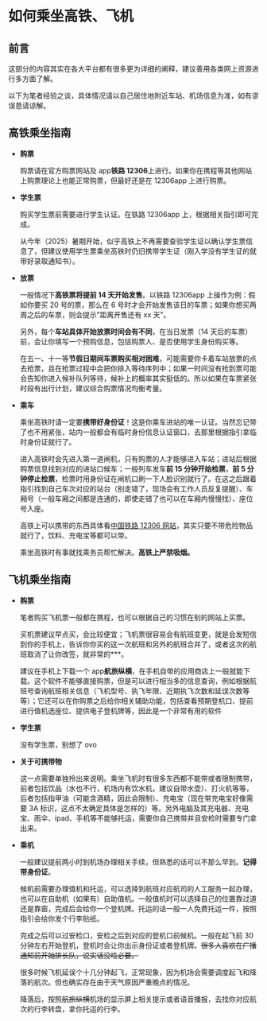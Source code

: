 # 如何乘坐高铁、飞机

## 前言

这部分的内容其实在各大平台都有很多更为详细的阐释，建议善用各类网上资源进行多方面了解。

以下为笔者经验之谈，具体情况请以自己居住地附近车站、机场信息为准，如有谬误恳请谅解。

## 高铁乘坐指南

- **购票**

    购票请在官方购票网站及 app**铁路 12306**上进行。如果你在携程等其他网站上购票理论上也能正常购票，但最好还是在 12306app 上进行购票。

- **学生票**

    购买学生票前需要进行学生认证。在铁路 12306app 上，根据相关指引即可完成。

    从今年（2025）暑期开始，似乎高铁上不再需要查验学生证以确认学生票信息了，但建议使用学生票乘坐高铁时仍旧携带学生证（刚入学没有学生证的就带好录取通知书）。

- **放票**

    一般情况下**高铁票将提前 14 天开始发售**。以铁路 12306app 上操作为例：假如你要买 20 号的票，那么在 6 号时才会开始发售该日的车票；如果你想买两周之后的车票，则会提示"距离开售还有 xx 天"。

    另外，每个**车站具体开始放票时间会有不同**，在当日发票（14 天后的车票）前，会让你填写一个预购信息，包括购票人、是否使用学生身份购买等。

    在五一、十一等**节假日期间车票购买相对困难**，可能需要你卡着车站放票的点去抢票，且在抢票过程中会把你排入等待序列中；如果一时间没有抢到票可能会告知你进入候补队列等待，候补上的概率其实挺低的。所以如果在车票紧张时段有出行计划，建议综合购票情况均衡考量。

- **乘车**

    乘坐高铁时请一定要**携带好身份证**！这是你乘车进站的唯一认证。当然忘记带了也不用紧张，站内一般都会有临时身份信息认证窗口，去那里根据指引拿临时身份证就行了。

    进入高铁时会先进入第一道闸机，只有购票的人才能够进入车站；进站后根据购票信息找到对应的进站口候车；一般列车发车**前 15 分钟开始检票**，**前 5 分钟停止检票**，检票时用身份证在闸机口刷一下人脸识别就行了。在这之后跟着指引找到自己车次对应的站台（别走错了，现场会有工作人员反复提醒）、车厢号（一般车厢之间都是连通的，即使走错了也可以在车厢内慢慢找）、座位号入座。

    高铁上可以携带的东西具体看[中国铁路 12306 网站](https://kyfw.12306.cn/otn/gonggao/luggage.html)，其实只要不带危险物品就行了，饮料、充电宝等都可以带。

    乘坐高铁时有事就找乘务员帮忙解决。**高铁上严禁吸烟。**

## 飞机乘坐指南

- **购票**

    笔者购买飞机票一般都在携程，也可以根据自己的习惯在别的网站上买票。

    买机票建议早点买，会比较便宜；飞机票很容易会有航班变更，就是会发短信到你的手机上，告诉你你买的这一次航班和另外的航班合并了，或者这次的航班取消了让你改签，就非常的\*\*\*。

    建议在手机上下载一个 app**航旅纵横**，在手机自带的应用商店上一般就能下载。这个软件不能够直接购票，但是可以进行相当多的信息查询，例如根据航班号查询航班相关信息（飞机型号、执飞年限、近期执飞次数和延误次数等等）；它还可以在你购票之后给你相关辅助功能，包括查看预期登机口、提前进行值机选座位、提供电子登机牌等，因此是一个非常有用的软件

- **学生票**

    没有学生票，别想了 ovo

- **关于可携带物**

    这一点需要单独拎出来说明。乘坐飞机时有很多东西都不能带或者限制携带，前者包括饮品（水也不行，机场内有饮水机，建议自带水壶）、打火机等等，后者包括指甲油（可能含酒精，因此会限制）、充电宝（现在带充电宝好像需要 3A 标识，这点不太确定具体是怎样的）等。另外电脑及其充电器、充电宝、雨伞、ipad、手机等不能够托运，需要你自己携带并且安检时需要专门拿出来。

- **乘机**

    一般建议提前两小时到机场办理相关手续，但熟悉的话可以不那么早到。**记得带身份证**。

    候机前需要办理值机和托运，可以选择到航班对应航司的人工服务一起办理，也可以在自助机（如果有）自助值机。一般值机时可以选择自己的位置靠过道还是靠窗，完成后会给你一个登机牌。托运的话一般一人免费托运一件，按照指引会给你发个行李贴纸。

    完成之后可以过安检口，安检之后到对应的登机口前候机。一般在起飞前 30 分钟左右开始登机，登机时会让你出示身份证或者登机牌。~~很多人喜欢在广播通知前开始排长队，说实话没啥必要。~~

    很多时候飞机延误个十几分钟起飞，正常现象，因为机场会需要调度起飞和降落的航次。但也确实存在由于天气原因严重晚点的情况。

    降落后，按照~~航旅纵横~~机场的显示屏上相关提示或者语音播报，去找你对应航次的行李转盘，拿你托运的行李。
